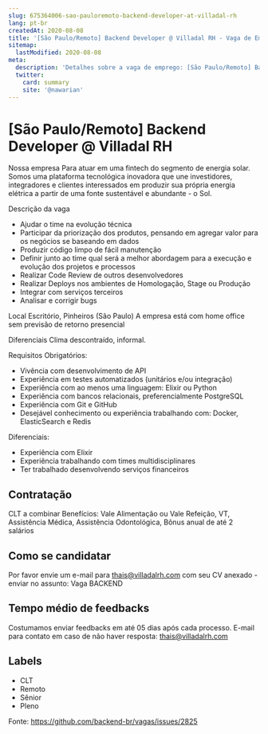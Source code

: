 ```yaml
---
slug: 675364006-sao-pauloremoto-backend-developer-at-villadal-rh
lang: pt-br
createdAt: 2020-08-08
title: '[São Paulo/Remoto] Backend Developer @ Villadal RH - Vaga de Emprego'
sitemap:
  lastModified: 2020-08-08
meta:
  description: 'Detalhes sobre a vaga de emprego: [São Paulo/Remoto] Backend Developer @ Villadal RH'
  twitter:
    card: summary
    site: '@nawarian'
---
```


# [São Paulo/Remoto] Backend Developer @ Villadal RH

Nossa empresa
Para atuar em uma fintech do segmento de energia solar.
Somos uma plataforma tecnológica inovadora que une investidores, integradores e clientes interessados em produzir sua própria energia elétrica a partir de uma fonte sustentável e abundante - o Sol.

Descrição da vaga
- Ajudar o time na evolução técnica 
- Participar da priorização dos produtos, pensando em agregar valor para os negócios se baseando em dados 
- Produzir código limpo de fácil manutenção 
- Definir junto ao time qual será a melhor abordagem para a execução e evolução dos projetos e processos 
- Realizar Code Review de outros desenvolvedores 
- Realizar Deploys nos ambientes de Homologação, Stage ou Produção 
- Integrar com serviços terceiros 
- Analisar e corrigir bugs

Local
Escritório, Pinheiros (São Paulo)
A empresa está com home office sem previsão de retorno presencial


Diferenciais
Clima descontraído, informal.


Requisitos
Obrigatórios:
- Vivência com desenvolvimento de API 
- Experiência em testes automatizados (unitários e/ou integração) 
- Experiência com ao menos uma linguagem: Elixir ou Python 
- Experiência com bancos relacionais, preferencialmente PostgreSQL 
- Experiência com Git e GitHub 
- Desejável conhecimento ou experiência trabalhando com: Docker, ElasticSearch e Redis


Diferenciais:
- Experiência com Elixir 
- Experiência trabalhando com times multidisciplinares 
- Ter trabalhado desenvolvendo serviços financeiros


## Contratação

CLT a combinar
Benefícios: Vale Alimentação ou Vale Refeição, VT, Assistência Médica, Assistência Odontológica, Bônus anual de até 2 salários



## Como se candidatar

Por favor envie um e-mail para thais@villadalrh.com com seu CV anexado - enviar no assunto: Vaga BACKEND


## Tempo médio de feedbacks

Costumamos enviar feedbacks em até 05 dias após cada processo.
E-mail para contato em caso de não haver resposta: thais@villadalrh.com 

## Labels
- CLT
- Remoto
- Sênior
- Pleno






Fonte: https://github.com/backend-br/vagas/issues/2825